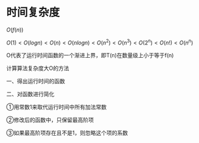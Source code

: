 # 时间复杂度

$O(f(n))$

$O(1)<O(logn)<O(n)<O(nlogn)<O(n^2)<O(n^3)<O(2^n)<O(n!)<O(n^n)$

O代表了运行时间函数的一个渐进上界，即T(n)在数量级上小于等于f(n)

计算算法复杂度大O的方法

一、得出运行时间的函数                              

二、对函数进行简化                                    

①用常数1来取代运行时间中所有加法常数  

②修改后的函数中，只保留最高阶项            

③如果最高阶项存在且不是1，则忽略这个项的系数 